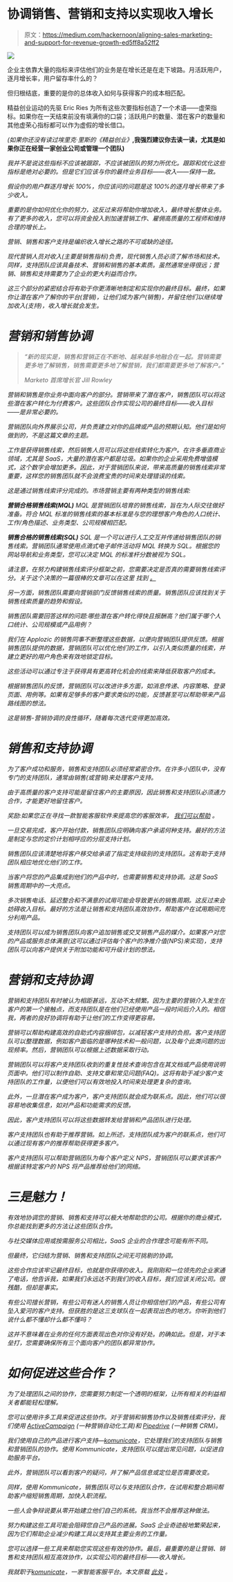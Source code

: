 # 协调销售、营销和支持以实现收入增长

> 原文：<https://medium.com/hackernoon/aligning-sales-marketing-and-support-for-revenue-growth-ed5ff8a52ff2>

![](img/618c95d60f6f41e7a4eaa771996d6b17.png)

企业主依靠大量的指标来评估他们的业务是在增长还是在走下坡路。月活跃用户，逐月增长率，用户留存率什么的？

但归根结底，重要的是你的总体收入如何与获得客户的成本相匹配。

精益创业运动的先驱 Eric Ries 为所有这些次要指标创造了一个术语——虚荣指标。如果你在一天结束前没有填满你的口袋；活跃用户的数量、潜在客户的数量和其他虚荣心指标都可以作为虚假的增长借口。

*(如果你还没有读过埃里克·里斯的《精益创业》*[](https://www.amazon.com/Lean-Startup-Innovation-Successful-Businesses-ebook/dp/B005PR422K)**,我强烈建议你去读一读，尤其是如果你正在经营一家创业公司或管理一个团队)**

*我并不是说这些指标不应该被跟踪，不应该被团队的努力所优化。跟踪和优化这些指标是绝对必要的。但是它们应该与你的最终业务目标——收入——保持一致。*

*假设你的用户群逐月增长 100%，你应该问的问题是这 100%的逐月增长带来了多少收入。*

*重要的是你如何优化你的努力，这反过来将帮助你增加收入，最终增长整体业务。有了更多的收入，您可以将资金投入到加速营销工作、雇佣高质量的工程师和维持合理的增长上。*

*营销、销售和客户支持是编织收入增长之路的不可或缺的途径。*

*现代营销人员对收入(主要是销售指标)负责，现代销售人员必须了解市场和技术。同样，支持团队应该具备技术、营销和销售的基本素质。虽然通常坐得很远；营销、销售和支持需要为了企业的更大利益而合作。*

*这三个部分的紧密结合将有助于你更清晰地制定和实现你的最终目标。最终，如果你让潜在客户了解你的平台(营销)，让他们成为客户(销售)，并留住他们以继续增加收入(支持)，收入增长就会发生。*

# *营销和销售协调*

> *“新的现实是，销售和营销正在不断地、越来越多地融合在一起。营销需要更多地了解销售，销售需要更多地了解营销，我们都需要更多地了解客户。”*
> 
> *Marketo 首席增长官 Jill Rowley*

*营销和销售是你业务中面向客户的部分。营销带来了潜在客户，销售团队可以将这些潜在客户转化为付费客户。这些团队合作实现公司的最终目标——收入目标——是非常必要的。*

*营销团队向外界展示公司，并负责建立对你的品牌或产品的预期认知。他们是如何做到的，不是这篇文章的主题。*

*工作是获得销售线索，然后销售人员可以将这些线索转化为客户。在许多垂直商业领域，尤其是 SaaS，大量的潜在客户都是垃圾。如果你的企业采用免费增值模式，这个数字会增加更多。因此，对于营销团队来说，带来高质量的销售线索非常重要，这样您的销售团队就不会浪费宝贵的时间来处理错误的线索。*

*这是通过销售线索评分完成的。市场营销主要有两种类型的销售线索:*

***营销合格销售线索(MQL)**
MQL 是营销团队培育的销售线索，旨在为人际交往做好准备。符合 MQL 标准的销售线索的基本标准是与您的理想客户角色的人口统计、工作/角色描述、业务类型、公司规模相匹配。*

***销售合格的销售线索(SQL)**
SQL 是一个可以进行人工交互并传递给销售团队的销售线索。营销团队通常使用点滴式电子邮件活动将 MQL 转换为 SQL。根据您的网站导航和业务类型，您可以决定 MQL 的标准杆分数被视为 SQL。*

**请注意，在努力构建销售线索评分框架之前，您需要决定是否真的需要销售线索评分。关于这个决策的一篇很棒的文章可以在这里* *找到* [*。*](https://blog.hubspot.com/blog/tabid/6307/bid/31279/how-to-score-your-leads-so-sales-works-the-hottest-prospects.aspx)*

*另一方面，销售团队需要向营销部门反馈销售线索的质量。销售团队应该找到关于销售线索质量的趋势和假设。*

*销售团队需要回答这样的问题:哪些潜在客户转化得快且报酬高？他们属于哪个人口统计、公司规模或产品用例？*

*我们在 Applozic 的销售同事不断整理这些数据，以便向营销团队提供反馈。根据销售团队提供的数据，营销团队可以优化他们的工作，以引入类似质量的线索，并建立更好的用户角色来有效地锁定目标。*

*这些活动可以通过专注于获得具有更高转化机会的线索来降低获取客户的成本。*

*根据销售团队的反馈，营销团队可以改进许多方面，如消息传递、内容策略、登录页面、用例等。如果有足够多的客户要求类似的功能，反馈甚至可以帮助带来产品路线图的想法。*

*这是销售-营销协调的良性循环，随着每次迭代变得更加高效。*

# *销售和支持协调*

*为了客户成功和服务，销售和支持团队必须经常紧密合作。在许多小团队中，没有专门的支持团队，通常由销售(或营销)来处理客户支持。*

*由于高质量的客户支持可能是留住客户的主要原因，因此销售和支持团队必须通力合作，才能更好地留住客户。*

**奖励:如果您正在寻找一款智能客服软件来提高您的客服效率，* [*我们可以帮助*](https://www.kommunicate.io/) *。**

*一旦交易完成，客户开始付款，销售团队应明确向客户承诺何种支持。最好的方法是制定与您的定价计划相呼应的分层支持计划。*

*销售团队应该清楚地将客户移交给承诺了指定支持级别的支持团队。这有助于支持团队相应地优化他们的工作。*

*当客户将您的产品集成到他们的产品中时，也需要销售和支持协调。这是 SaaS 销售周期中的一大亮点。*

*多次销售电话、延迟整合和不满意的试用可能会导致更长的销售周期。这反过来会妨碍收入目标。最好的方法是让销售和支持团队高效协作，帮助客户在试用期间充分利用产品。*

*支持团队可以成为销售团队向客户追加销售或交叉销售产品的媒介。如果客户对您的产品或服务总体满意(这可以通过评估每个客户的净推介值(NPS)来实现)，支持团队可以向客户提供关于附加功能和可升级计划的想法。*

# *营销和支持协调*

*营销和支持团队有时被认为相距甚远，互动不太频繁。因为主要的营销介入发生在客户的第一个接触点，而支持团队是在他们已经使用产品一段时间后介入的。相信我，两者的良好协调将有助于让他们的工作变得更容易。*

*营销可以帮助构建高效的自助式内容捆绑包，以减轻客户支持的负担。客户支持团队可以整理数据，例如客户面临的是哪种技术和一般问题，以及每个此类问题的出现频率。然后，营销团队可以根据上述数据采取行动。*

*营销团队可以将客户支持团队收到的重复性技术查询包含在其文档或产品使用说明页面中。他们可以制作自助、支持文章和常见问题(FAQ)。这将有助于减少客户支持团队的工作量，以便他们可以有效地投入时间来处理更复杂的查询。*

*此外，一旦潜在客户成为客户，客户支持团队就会成为联系点。因此，他们可以很容易地收集信息，如对产品和功能需求的反馈。*

*因此，客户支持团队可以将这些数据转发给营销和产品团队进行处理。*

*客户支持团队也有助于推荐营销。如上所述，支持团队成为客户的联系点，他们可以通过现有客户的推荐帮助获得更多客户。*

*客户支持团队可以帮助营销团队为每个客户定义 NPS，营销团队可以要求该客户根据该特定客户的 NPS 将产品推荐给他们的网络。*

# *三是魅力！*

*有效地协调您的营销、销售和支持可以极大地帮助您的公司。根据你的商业模式，你总能找到更多的方法让这些团队合作。*

*与社交媒体应用或按需服务公司相比，SaaS 企业的合作理念可能有所不同。*

*但最终，它归结为营销、销售和支持团队之间无可挑剔的协调。*

*这些合作应该牢记最终目标，也就是你获得的收入。我刚刚和一位领先的企业家通了电话，他告诉我，如果我们永远达不到我们的收入目标，我们应该关闭公司。很残酷，但却是事实。*

*有些公司擅长营销，有些公司有迷人的销售人员让你相信他们的产品，有些公司有坠入爱河的客户支持。但获胜的是这三支球队在一起表现出色的地方。你听到他们说什么都不懂却什么都不懂吗？*

*这并不意味着在业务的任何方面表现出色对你没有好处。的确如此。但是，对于本垒打，您需要确保所有三个面向客户的团队都异常协作。*

# *如何促进这些合作？*

*为了处理团队之间的协作，您需要努力制定一个透明的框架，让所有相关的利益相关者都能轻松理解。*

*您可以使用许多工具来促进这些协作。对于营销和销售协作以及销售线索评分，我们使用 [ActiveCampaign](http://www.activecampaign.com/‎) (一种营销自动化工具)和 [Pipedrive](https://www.pipedrive.com/) (一种销售 CRM)。*

*我们使用自己的产品进行客户支持—[komunicate](https://www.kommunicate.io/)，它处理我们的支持团队与销售和营销团队的协作。使用 Kommunicate，支持团队可以提出常见问题，以促进自助服务平台。*

*此外，营销团队可以看到客户的疑问，并了解产品信息或定位是否需要改变。*

*同样，使用 Kommunicate，销售团队可以与支持团队合作，在试用和整合期间帮助客户缩短销售周期，加快入职流程。*

*一些人会争辩说要从零开始建立他们自己的系统。我当然不会推荐这种做法。*

*努力构建这些工具可能会阻碍您自己产品的进展。SaaS 企业奇迹般地繁荣起来，因为它们帮助企业减少构建工具以支持其主要业务的工作量。*

*您可以选择一些工具来帮助您实现这些有效的协作。最后，最重要的是让营销、销售和支持团队相互高效协作，以实现公司的最终目标——收入增长。*

**我就职于*[*komunicate*](https://www.kommunicate.io/)*，一家智能客服平台。本文原载* [*此处*](https://blog.kommunicate.io/aligning-sales-marketing-and-support-for-revenue-growth-4aeedd7057ee) *。**